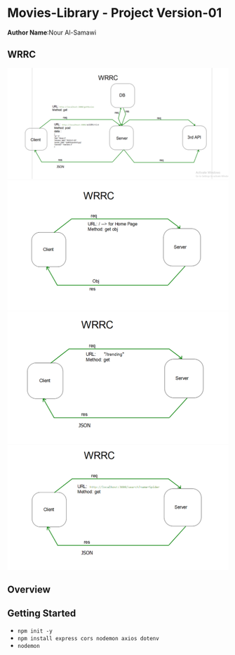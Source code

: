 # Movies-Library - Project Version-01

**Author Name**:Nour Al-Samawi

## WRRC
![WRRC](./Images/Screenshot%202024-05-07%20165639.png)
![WRRC](./Images/image.png)
![WRRC](./Images/Screenshot%202024-05-01%20145658.png)
![WRRC](./Images/Screenshot%202024-05-01%20150006.png)

## Overview

## Getting Started
* `npm init -y`
* `npm install express cors nodemon axios dotenv`
* `nodemon`

